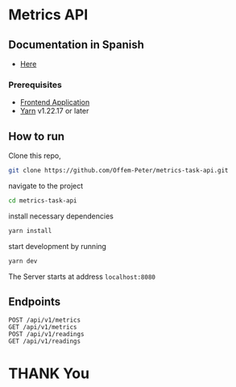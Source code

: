 # Metrics API

## Documentation in Spanish

- [Here](https://github.com/Offem-Peter/metrics-task-api/blob/main/SPANISH.md)

### Prerequisites

- [Frontend Application](https://github.com/Offem-Peter/metric-task-frontend)
- [Yarn](https://yarnpkg.com/) v1.22.17 or later

## How to run

Clone this repo,

```sh
git clone https://github.com/Offem-Peter/metrics-task-api.git
```

navigate to the project

```sh
cd metrics-task-api
```

install necessary dependencies

```sh
yarn install
```

start development by running

```sh
yarn dev
```

The Server starts at address `localhost:8080`

## Endpoints

```
POST /api/v1/metrics
GET /api/v1/metrics
POST /api/v1/readings
GET /api/v1/readings
```

# THANK You
